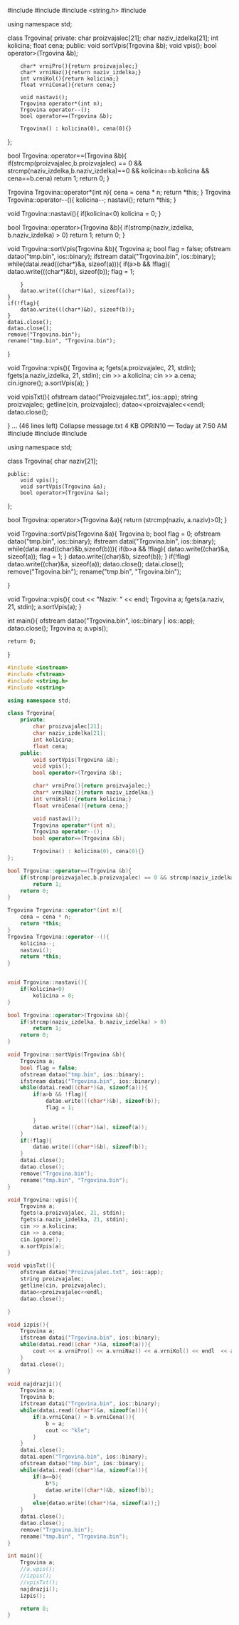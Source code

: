 #include <iostream>
#include <fstream>
#include <string.h>
#include <cstring>

using namespace std;

class Trgovina{
    private:
        char proizvajalec[21];
        char naziv_izdelka[21];
        int kolicina;
        float cena;
    public:
        void sortVpis(Trgovina &b);
        void vpis();
        bool operator>(Trgovina &b);

        char* vrniPro(){return proizvajalec;}
        char* vrniNaz(){return naziv_izdelka;}
        int vrniKol(){return kolicina;}
        float vrniCena(){return cena;}

        void nastavi();
        Trgovina operator*(int n);
        Trgovina operator--();
        bool operator==(Trgovina &b);

        Trgovina() : kolicina(0), cena(0){}
};

bool Trgovina::operator==(Trgovina &b){
    if(strcmp(proizvajalec,b.proizvajalec) == 0 && strcmp(naziv_izdelka,b.naziv_izdelka)==0 && kolicina==b.kolicina && cena==b.cena)
        return 1;
    return 0;
}

Trgovina Trgovina::operator*(int n){
    cena = cena * n;
    return *this;
}
Trgovina Trgovina::operator--(){
    kolicina--;
    nastavi();
    return *this;
}


void Trgovina::nastavi(){
    if(kolicina<0)
        kolicina = 0;
}

bool Trgovina::operator>(Trgovina &b){
    if(strcmp(naziv_izdelka, b.naziv_izdelka) > 0)
        return 1;
    return 0;
}

void Trgovina::sortVpis(Trgovina &b){
    Trgovina a;
    bool flag = false;
    ofstream datao("tmp.bin", ios::binary);
    ifstream datai("Trgovina.bin", ios::binary);
    while(datai.read((char*)&a, sizeof(a))){
        if(a>b && !flag){
            datao.write(((char*)&b), sizeof(b));
            flag = 1;

        }
        datao.write(((char*)&a), sizeof(a));
    }
    if(!flag){
        datao.write(((char*)&b), sizeof(b));
    }
    datai.close();
    datao.close();
    remove("Trgovina.bin");
    rename("tmp.bin", "Trgovina.bin");
}

void Trgovina::vpis(){
    Trgovina a;
    fgets(a.proizvajalec, 21, stdin);
    fgets(a.naziv_izdelka, 21, stdin);
    cin >> a.kolicina;
    cin >> a.cena;
    cin.ignore();
    a.sortVpis(a);
}

void vpisTxt(){
    ofstream datao("Proizvajalec.txt", ios::app);
    string proizvajalec;
    getline(cin, proizvajalec);
    datao<<proizvajalec<<endl;
    datao.close();

}
... (46 lines left)
Collapse
message.txt
4 KB
OPRIN10 — Today at 7:50 AM
#include <iostream>
#include <fstream>
#include <cstring>

using namespace std;

class Trgovina{
    char naziv[21];

    public:
        void vpis();
        void sortVpis(Trgovina &a);
        bool operator>(Trgovina &a);
};

bool Trgovina::operator>(Trgovina &a){
    return (strcmp(naziv, a.naziv)>0);
}

void Trgovina::sortVpis(Trgovina &a){
    Trgovina b;
    bool flag = 0;
    ofstream datao("tmp.bin", ios::binary);
    ifstream datai("Trgovina.bin", ios::binary);
    while(datai.read((char)&b,sizeof(b))){
        if(b>a && !flag){
            datao.write((char)&a, sizeof(a));
            flag = 1;
        }
        datao.write((char)&b, sizeof(b));
    }
    if(!flag)
        datao.write((char)&a, sizeof(a));
    datao.close();
    datai.close();
    remove("Trgovina.bin");
    rename("tmp.bin", "Trgovina.bin");

}

void Trgovina::vpis(){
    cout << "Naziv: " << endl;
    Trgovina a;
    fgets(a.naziv, 21, stdin);
    a.sortVpis(a);
}




int main(){
    ofstream datao("Trgovina.bin", ios::binary | ios::app);
    datao.close();
    Trgovina a;
    a.vpis();

    return 0;
}
﻿
```cpp
#include <iostream>
#include <fstream>
#include <string.h>
#include <cstring>

using namespace std;

class Trgovina{
    private:
        char proizvajalec[21];
        char naziv_izdelka[21];
        int kolicina;
        float cena;
    public:
        void sortVpis(Trgovina &b);
        void vpis();
        bool operator>(Trgovina &b);

        char* vrniPro(){return proizvajalec;}
        char* vrniNaz(){return naziv_izdelka;}
        int vrniKol(){return kolicina;}
        float vrniCena(){return cena;}

        void nastavi();
        Trgovina operator*(int n);
        Trgovina operator--();
        bool operator==(Trgovina &b);

        Trgovina() : kolicina(0), cena(0){}
};

bool Trgovina::operator==(Trgovina &b){
    if(strcmp(proizvajalec,b.proizvajalec) == 0 && strcmp(naziv_izdelka,b.naziv_izdelka)==0 && kolicina==b.kolicina && cena==b.cena)
        return 1;
    return 0;
}

Trgovina Trgovina::operator*(int n){
    cena = cena * n;
    return *this;
}
Trgovina Trgovina::operator--(){
    kolicina--;
    nastavi();
    return *this;
}


void Trgovina::nastavi(){
    if(kolicina<0)
        kolicina = 0;
}

bool Trgovina::operator>(Trgovina &b){
    if(strcmp(naziv_izdelka, b.naziv_izdelka) > 0)
        return 1;
    return 0;
}

void Trgovina::sortVpis(Trgovina &b){
    Trgovina a;
    bool flag = false;
    ofstream datao("tmp.bin", ios::binary);
    ifstream datai("Trgovina.bin", ios::binary);
    while(datai.read((char*)&a, sizeof(a))){
        if(a>b && !flag){
            datao.write(((char*)&b), sizeof(b));
            flag = 1;

        }
        datao.write(((char*)&a), sizeof(a));
    }
    if(!flag){
        datao.write(((char*)&b), sizeof(b));
    }
    datai.close();
    datao.close();
    remove("Trgovina.bin");
    rename("tmp.bin", "Trgovina.bin");
}

void Trgovina::vpis(){
    Trgovina a;
    fgets(a.proizvajalec, 21, stdin);
    fgets(a.naziv_izdelka, 21, stdin);
    cin >> a.kolicina;
    cin >> a.cena;
    cin.ignore();
    a.sortVpis(a);
}

void vpisTxt(){
    ofstream datao("Proizvajalec.txt", ios::app);
    string proizvajalec;
    getline(cin, proizvajalec);
    datao<<proizvajalec<<endl;
    datao.close();

}

void izpis(){
    Trgovina a;
    ifstream datai("Trgovina.bin", ios::binary);
    while(datai.read((char *)&a, sizeof(a))){
        cout << a.vrniPro() << a.vrniNaz() << a.vrniKol() << endl  << a.vrniCena() << "\n\n";
    }
    datai.close();
}

void najdrazji(){
    Trgovina a;
    Trgovina b;
    ifstream datai("Trgovina.bin", ios::binary);
    while(datai.read((char*)&a, sizeof(a))){
        if(a.vrniCena() > b.vrniCena()){
            b = a;
            cout << "kle";
        }
    }
    datai.close();
    datai.open("Trgovina.bin", ios::binary);
    ofstream datao("tmp.bin", ios::binary);
    while(datai.read((char*)&a, sizeof(a))){
        if(a==b){
            b*5;
            datao.write((char*)&b, sizeof(b));
        }
        else{datao.write((char*)&a, sizeof(a));}
    }
    datai.close();
    datao.close();
    remove("Trgovina.bin");
    rename("tmp.bin", "Trgovina.bin");
}

int main(){
    Trgovina a;
    //a.vpis();
    //izpis();
    //vpisTxt();
    najdrazji();
    izpis();

    return 0;
}
